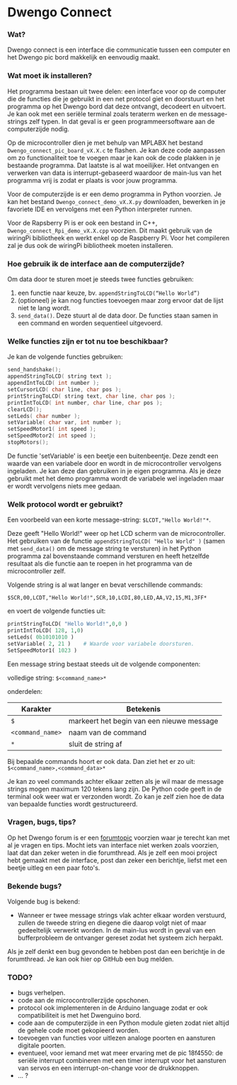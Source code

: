 # Dwengo Connect

### Wat?
Dwengo connect is een interface die communicatie tussen een computer en het Dwengo pic bord makkelijk en eenvoudig maakt. 

### Wat moet ik installeren?
Het programma bestaan uit twee delen: een interface voor op de computer die de functies die je gebruikt in een net protocol giet en doorstuurt en het programma op het Dwengo bord dat deze ontvangt, decodeert en uitvoert.
Je kan ook met een seriële terminal zoals teraterm werken en de message-strings zelf typen. In dat geval is er geen programmeersoftware aan de computerzijde nodig.

Op de microcontroller dien je met behulp van MPLABX het bestand `Dwengo_connect_pic_board_vX.X.c` te flashen. Je kan deze code aanpassen om zo functionaliteit toe te voegen maar je kan ook de code plakken in je bestaande programma. Dat laatste is al wat moeilijker. Het ontvangen en verwerken van data is interrupt-gebaseerd waardoor de main-lus van het programma vrij is zodat er plaats is voor jouw programma.

Voor de computerzijde is er een demo programma in Python voorzien. Je kan het bestand `Dwengo_connect_demo_vX.X.py` downloaden, bewerken in je favoriete IDE en vervolgens met een Python interpreter runnen.

Voor de Rapsberry Pi is er ook een bestand in C++, `Dwengo_connect_Rpi_demo_vX.X.cpp` voorzien. Dit maakt gebruik van de wiringPi bibliotheek en werkt enkel op de Raspberry Pi. Voor het compileren zal je dus ook de wiringPi bibliotheek moeten installeren.

### Hoe gebruik ik de interface aan de computerzijde?
Om data door te sturen moet je steeds twee functies gebruiken:

1. een functie naar keuze, bv. `appendStringToLCD(“Hello World”)`
2. (optioneel) je kan nog functies toevoegen maar zorg ervoor dat de lijst niet te lang wordt.
3. `send_data()`. Deze stuurt al de data door. De functies staan samen in een command en worden sequentieel uitgevoerd.

### Welke functies zijn er tot nu toe beschikbaar?
Je kan de volgende functies gebruiken:
```c++
send_handshake();
appendStringToLCD( string text );
appendIntToLCD( int number );
setCursorLCD( char line, char pos );
printStringToLCD( string text, char line, char pos );
printIntToLCD( int number, char line, char pos );
clearLCD();
setLeds( char number );
setVariable( char var, int number );
setSpeedMotor1( int speed );
setSpeedMotor2( int speed );
stopMotors();
```

De functie 'setVariable' is een beetje een buitenbeentje. Deze zendt een waarde van een variabele door en wordt in de microcontroller vervolgens ingeladen. Je kan deze dan gebruiken in je eigen programma. Als je deze gebruikt met het demo programma wordt de variabele wel ingeladen maar er wordt vervolgens niets mee gedaan.

### Welk protocol wordt er gebruikt?
Een voorbeeld van een korte message-string:
`$LCDT,"Hello World!"*`.

Deze geeft "Hello World!" weer op het LCD scherm van de microcontroller. Het gebruiken van de functie `appendStringToLCD( "Hello World" )` (samen met `send_data()` om de message string te versturen) in het Python programma zal bovenstaande command versturen en heeft hetzelfde resultaat als die functie aan te roepen in het programma van de microcontroller zelf.

Volgende string is al wat langer en bevat verschillende commands:

`$SCR,00,LCDT,"Hello World!",SCR,10,LCDI,80,LED,AA,V2,15,M1,3FF*`

en voert de volgende functies uit:
```python
printStringToLCD( "Hello World!",0,0 )
printIntToLCD( 128, 1,0)
setLeds( 0b10101010 )
setVariable( 2, 21 )    # Waarde voor variabele doorsturen.
SetSpeedMotor1( 1023 )
```

Een message string bestaat steeds uit de volgende componenten:

volledige string: `$<command_name>*`

onderdelen:

Karakter | Betekenis
--- | ---
`$` | markeert het begin van een nieuwe message
`<command_name>` | naam van de command
`*` | sluit de string af


Bij bepaalde commands hoort er ook data. Dan ziet het er zo uit:
`$<command_name>,<command_data>*`

Je kan zo veel commands achter elkaar zetten als je wil maar de message strings mogen maximum 120 tekens lang zijn. De Python code geeft in de terminal ook weer wat er verzonden wordt. Zo kan je zelf zien hoe de data van bepaalde functies wordt gestructureerd.

### Vragen, bugs, tips?
Op het Dwengo forum is er een [forumtopic](http://www.dwengo.org/node/111) voorzien waar je terecht kan met al je vragen en tips. Mocht iets van interface niet werken zoals voorzien, laat dat dan zeker weten in die forumthread. Als je zelf een mooi project hebt gemaakt met de interface, post dan zeker een berichtje, liefst met een beetje uitleg en een paar foto's.

### Bekende bugs?
Volgende bug is bekend:
- Wanneer er twee message strings vlak achter elkaar worden verstuurd, zullen de tweede string en diegene die daarop volgt niet of maar gedeeltelijk verwerkt worden. In de main-lus wordt in geval van een bufferprobleem de ontvanger gereset zodat het systeem zich herpakt.

Als je zelf denkt een bug gevonden te hebben post dan een berichtje in de forumthread. Je kan ook hier op GitHub een bug melden.

### TODO?
- bugs verhelpen.
- code aan de microcontrollerzijde opschonen.
- protocol ook implementeren in de Arduino language zodat er ook compatibiliteit is met het Dwenguino bord.
- code aan de computerzijde in een Python module gieten zodat niet altijd de gehele code moet gekopieerd worden.
- toevoegen van functies voor uitlezen analoge poorten en aansturen digitale poorten.
- eventueel, voor iemand met wat meer ervaring met de pic 18f4550: de seriële interrupt combineren met een timer interrupt voor het aansturen van servos en een interrupt-on-change voor de drukknoppen.
- … ?
